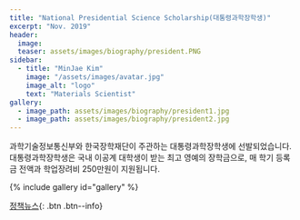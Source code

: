 ```yaml
---
title: "National Presidential Science Scholarship(대통령과학장학생)"
excerpt: "Nov. 2019"
header:
  image: 
  teaser: assets/images/biography/president.PNG
sidebar:
  - title: "MinJae Kim"
    image: "/assets/images/avatar.jpg"
    image_alt: "logo"
    text: "Materials Scientist"
gallery:
  - image_path: assets/images/biography/president1.jpg
  - image_path: assets/images/biography/president2.jpg
---
```


과학기술정보통신부와 한국장학재단이 주관하는 대통령과학장학생에 선발되었습니다. 대통령과학장학생은 국내 이공계 대학생이 받는 최고 영예의 장학금으로, 매 학기 등록금 전액과 학업장려비 250만원이 지원됩니다.

{% include gallery id="gallery"  %}

[정책뉴스](https://www.korea.kr/news/policyNewsView.do?newsId=148866794){: .btn .btn--info}

